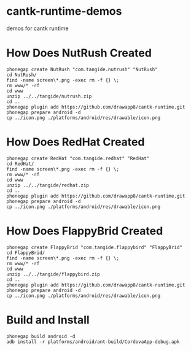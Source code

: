 # cantk-runtime-demos
demos for cantk runtime

# How Does NutRush Created

```
phonegap create NutRush "com.tangide.nutrush" "NutRush"
cd NutRush/
find -name screen\*.png -exec rm -f {} \;
rm www/* -rf
cd www
unzip ../../tangide/nutrush.zip
cd ..
phonegap plugin add https://github.com/drawapp8/cantk-runtime.git
phonegap prepare android -d
cp ../icon.png ./platforms/android/res/drawable/icon.png
```

# How Does RedHat Created

```
phonegap create RedHat "com.tangide.redhat" "RedHat"
cd RedHat/
find -name screen\*.png -exec rm -f {} \;
rm www/* -rf
cd www
unzip ../../tangide/redhat.zip
cd ..
phonegap plugin add https://github.com/drawapp8/cantk-runtime.git
phonegap prepare android -d
cp ../icon.png ./platforms/android/res/drawable/icon.png
```

# How Does FlappyBrid Created

```
phonegap create FlappyBrid "com.tangide.flappybird" "FlappyBrid"
cd FlappyBrid/
find -name screen\*.png -exec rm -f {} \;
rm www/* -rf
cd www
unzip ../../tangide/flappybird.zip
cd ..
phonegap plugin add https://github.com/drawapp8/cantk-runtime.git
phonegap prepare android -d
cp ../icon.png ./platforms/android/res/drawable/icon.png
```

# Build and Install
```
phonegap build android -d
adb install -r platforms/android/ant-build/CordovaApp-debug.apk
```
